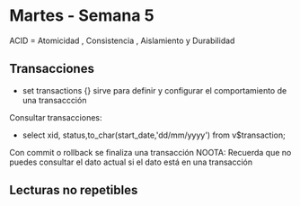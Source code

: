 # Martes - Semana 5

ACID = Atomicidad , Consistencia , Aislamiento y Durabilidad 

## Transacciones

- set transactions {} sirve para definir y configurar el comportamiento de una transaccción

Consultar transacciones:

- select xid, status,to_char(start_date,'dd/mm/yyyy') from v$transaction;

Con commit o rollback se finaliza una transacción
NOOTA: Recuerda que no puedes consultar el dato actual si el dato está en una transacción

## Lecturas no repetibles











